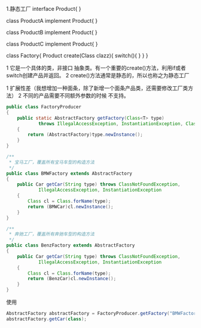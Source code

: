1.静态工厂
interface Product{
}

class ProductA implement Product{
}

class ProductB implement Product{
}

class ProductC implement Product{
}

class Factory{
    Product create(Class<T> clazz){
        switch(){
        }
    }
}

1 它是一个具体的类，非接口 抽象类。有一个重要的create()方法，利用if或者 switch创建产品并返回。
2 create()方法通常是静态的，所以也称之为静态工厂

1 扩展性差（我想增加一种面条，除了新增一个面条产品类，还需要修改工厂类方法）
2 不同的产品需要不同额外参数的时候 不支持。

```java
public class FactoryProducer
{
    public static AbstractFactory getFactory(Class<T> type)
            throws IllegalAccessException, InstantiationException, ClassNotFoundException
    {
        return (AbstractFactory)type.newInstance();
    }
}
```

```java
/**
 * 宝马工厂，覆盖所有宝马车型的构造方法
 */
public class BMWFactory extends AbstractFactory
{
    public Car getCar(String type) throws ClassNotFoundException,
            IllegalAccessException, InstantiationException
    {
        Class cl = Class.forName(type);
        return (BMWCar)cl.newInstance();
    }
}
```

```java
/**
 * 奔驰工厂，覆盖所有奔驰车型的构造方法
 */
public class BenzFactory extends AbstractFactory
{
    public Car getCar(String type) throws ClassNotFoundException,
            IllegalAccessException, InstantiationException
    {
        Class cl = Class.forName(type);
        return (BenzCar)cl.newInstance();
    }
}
```

使用
```java
AbstractFactory abstractFactory = FactoryProducer.getFactory("BMWFactory");
abstractFactory.getCar(class);


```




